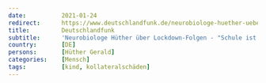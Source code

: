 ```yaml
---
date:          2021-01-24
redirect:      https://www.deutschlandfunk.de/neurobiologe-huether-ueber-lockdown-folgen-schule-ist-der.694.de.html?dram:article_id=491369
title:         Deutschlandfunk
subtitle:      'Neurobiologe Hüther über Lockdown-Folgen - "Schule ist der Ort, wo Kinder ihre tiefsten Bedürfnisse stillen"'
country:       [DE]
persons:       [Hüther Gerald]
categories:    [Mensch]
tags:          [kind, kollateralschäden]
---
```

